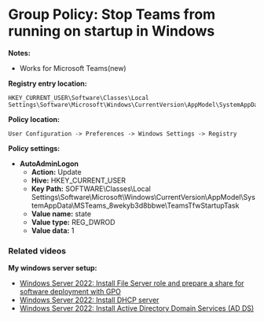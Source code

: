 # Group Policy: Stop Teams from running on startup in Windows

<b>Notes:</b>

* Works for Microsoft Teams(new)

<b>Registry entry location:</b>

```batch
HKEY_CURRENT_USER\Software\Classes\Local Settings\Software\Microsoft\Windows\CurrentVersion\AppModel\SystemAppData\MSTeams_8wekyb3d8bbwe\TeamsTfwStartupTask
```

<b>Policy location:</b>

```batch
User Configuration -> Preferences -> Windows Settings -> Registry
```

<b>Policy settings:</b>

* <b>AutoAdminLogon</b>
  * <b>Action:</b> Update
  * <b>Hive:</b> HKEY_CURRENT_USER
  * <b>Key Path:</b> SOFTWARE\Classes\Local Settings\Software\Microsoft\Windows\CurrentVersion\AppModel\SystemAppData\MSTeams_8wekyb3d8bbwe\TeamsTfwStartupTask
  * <b>Value name:</b> state
  * <b>Value type:</b> REG_DWROD
  * <b>Value data:</b> 1

### Related videos

<b>My windows server setup:</b>

* [Windows Server 2022: Install File Server role and prepare a share for software deployment with GPO](https://youtu.be/jEWSdC2qwyA)
* [Windows Server 2022: Install DHCP server](https://youtu.be/8n0MD9stQis)
* [Windows Server 2022: Install Active Directory Domain Services (AD DS)](https://youtu.be/1cYewbW3Tl0)
